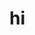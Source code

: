 ﻿# hi

<style>
    text {font-family: sans-serif; font-size: 2em; fill: silver; alignment-baseline: middle; text-anchor: middle}
    text.small {font-size: 0.8em; fill: darkgray}
    svg {margin: 0 auto; display: block}
</style>

<script type="module">
    import Display from "./display.js";
    import Snake from "./snake.js";

    const config = {
        size: {width: '100%'}
    };

    const urlParams = new URLSearchParams(window.location.search);
    const params = Array.from(urlParams).reduce((obj, [k, v]) => (obj[k] = v || true, obj), {});
    if (params.hideDP) config.showDP = false;
    if (params.hideDots) config.showDots = false;
    if (params.debug) config.showText = true;
    if (params.digits) config.digitsCount = parseInt(params.digits);

    window.display = new Display(undefined, config);
    window.snake = new Snake(display, display.digitsCount);

    snake.start();
    window.timerId = setInterval(() => snake.tick(), 50);
</script>
<script nomodule>
    document.write('Please, use browser that supports JS modules');
</script>
